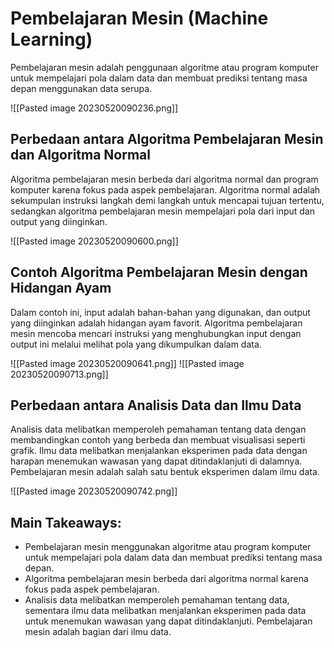 # Pembelajaran Mesin (Machine Learning)

Pembelajaran mesin adalah penggunaan algoritme atau program komputer untuk mempelajari pola dalam data dan membuat prediksi tentang masa depan menggunakan data serupa.

![[Pasted image 20230520090236.png]]

## Perbedaan antara Algoritma Pembelajaran Mesin dan Algoritma Normal

Algoritma pembelajaran mesin berbeda dari algoritma normal dan program komputer karena fokus pada aspek pembelajaran. Algoritma normal adalah sekumpulan instruksi langkah demi langkah untuk mencapai tujuan tertentu, sedangkan algoritma pembelajaran mesin mempelajari pola dari input dan output yang diinginkan.

![[Pasted image 20230520090600.png]]

## Contoh Algoritma Pembelajaran Mesin dengan Hidangan Ayam

Dalam contoh ini, input adalah bahan-bahan yang digunakan, dan output yang diinginkan adalah hidangan ayam favorit. Algoritma pembelajaran mesin mencoba mencari instruksi yang menghubungkan input dengan output ini melalui melihat pola yang dikumpulkan dalam data.

![[Pasted image 20230520090641.png]]
![[Pasted image 20230520090713.png]]

## Perbedaan antara Analisis Data dan Ilmu Data

Analisis data melibatkan memperoleh pemahaman tentang data dengan membandingkan contoh yang berbeda dan membuat visualisasi seperti grafik. Ilmu data melibatkan menjalankan eksperimen pada data dengan harapan menemukan wawasan yang dapat ditindaklanjuti di dalamnya. Pembelajaran mesin adalah salah satu bentuk eksperimen dalam ilmu data.

![[Pasted image 20230520090742.png]]

## Main Takeaways:

- Pembelajaran mesin menggunakan algoritme atau program komputer untuk mempelajari pola dalam data dan membuat prediksi tentang masa depan.
- Algoritma pembelajaran mesin berbeda dari algoritma normal karena fokus pada aspek pembelajaran.
- Analisis data melibatkan memperoleh pemahaman tentang data, sementara ilmu data melibatkan menjalankan eksperimen pada data untuk menemukan wawasan yang dapat ditindaklanjuti. Pembelajaran mesin adalah bagian dari ilmu data.
